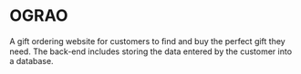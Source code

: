 # OGRAO
A gift ordering website for customers to ﬁnd and buy the perfect gift they need. The back-end includes storing the data entered by the customer into a database.

